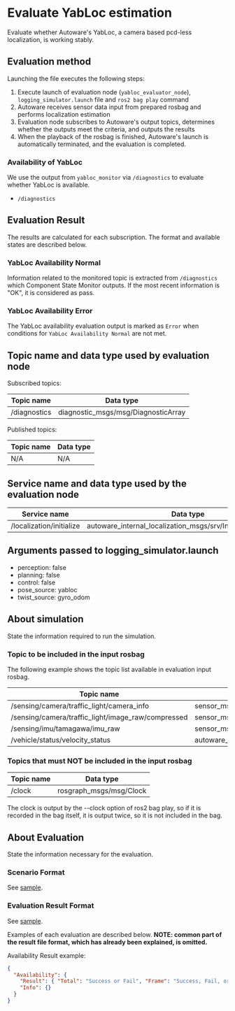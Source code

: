 # Evaluate YabLoc estimation

Evaluate whether Autoware's YabLoc, a camera based pcd-less localization, is working stably.

## Evaluation method

Launching the file executes the following steps:

1. Execute launch of evaluation node (`yabloc_evaluator_node`), `logging_simulator.launch` file and `ros2 bag play` command
2. Autoware receives sensor data input from prepared rosbag and performs localization estimation
3. Evaluation node subscribes to Autoware's output topics, determines whether the outputs meet the criteria, and outputs the results
4. When the playback of the rosbag is finished, Autoware's launch is automatically terminated, and the evaluation is completed.

### Availability of YabLoc

We use the output from `yabloc_monitor` via `/diagnostics` to evaluate whether YabLoc is available.

- `/diagnostics`

## Evaluation Result

The results are calculated for each subscription. The format and available states are described below.

### YabLoc Availability Normal

Information related to the monitored topic is extracted from `/diagnostics` which Component State Monitor outputs. If the most recent information is "OK", it is considered as pass.

### YabLoc Availability Error

The YabLoc availability evaluation output is marked as `Error` when conditions for `YabLoc Availability Normal` are not met.

## Topic name and data type used by evaluation node

Subscribed topics:

| Topic name   | Data type                           |
| ------------ | ----------------------------------- |
| /diagnostics | diagnostic_msgs/msg/DiagnosticArray |

Published topics:

| Topic name | Data type |
| ---------- | --------- |
| N/A        | N/A       |

## Service name and data type used by the evaluation node

| Service name             | Data type                                          |
| ------------------------ | -------------------------------------------------- |
| /localization/initialize | autoware_internal_localization_msgs/srv/InitializeLocalization |

## Arguments passed to logging_simulator.launch

- perception: false
- planning: false
- control: false
- pose_source: yabloc
- twist_source: gyro_odom

## About simulation

State the information required to run the simulation.

### Topic to be included in the input rosbag

The following example shows the topic list available in evaluation input rosbag.

| Topic name                                         | Data type                                |
| -------------------------------------------------- | ---------------------------------------- |
| /sensing/camera/traffic_light/camera_info          | sensor_msgs/msg/CameraInfo               |
| /sensing/camera/traffic_light/image_raw/compressed | sensor_msgs/msg/CompressedImage          |
| /sensing/imu/tamagawa/imu_raw                      | sensor_msgs/msg/Imu                      |
| /vehicle/status/velocity_status                    | autoware_vehicle_msgs/msg/VelocityReport |

### Topics that must NOT be included in the input rosbag

| Topic name | Data type               |
| ---------- | ----------------------- |
| /clock     | rosgraph_msgs/msg/Clock |

The clock is output by the --clock option of ros2 bag play, so if it is recorded in the bag itself, it is output twice, so it is not included in the bag.

## About Evaluation

State the information necessary for the evaluation.

### Scenario Format

See [sample](https://github.com/tier4/driving_log_replayer_v2/blob/develop/sample/yabloc/scenario.yaml).

### Evaluation Result Format

See [sample](https://github.com/tier4/driving_log_replayer_v2/blob/develop/sample/yabloc/result.json).

Examples of each evaluation are described below.
**NOTE: common part of the result file format, which has already been explained, is omitted.**

Availability Result example:

```json
{
  "Availability": {
    "Result": { "Total": "Success or Fail", "Frame": "Success, Fail, or Warn" },
    "Info": {}
  }
}
```
